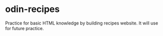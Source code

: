 # odin-recipes
Practice for basic HTML knowledge 
by building recipes website.
It will use for future practice. 